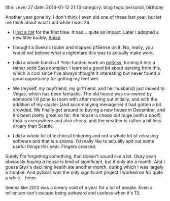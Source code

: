 title: Level 27
date: 2014-01-12 21:13
category: blog
tags: personal, birthday

Another year gone by.  I don't think I even did one of these last year, but let me think about what I did while I was 26.

* I [lost a cat](/blog/2013/04/30/goodbye-styx/) for the first time.  It had...  quite an impact.  Later I adopted a new little buddy, [Anise](http://lexyeevee.tumblr.com/post/68035288334/anise-up-to-no-good-taken-with-nexus-5-camera-if).

* I bought a Soekris router and slapped pfSense on it.  No, really, you would not believe what a nightmare this was to actually make work.

* I did a whole bunch of Yelp-funded work on [pyScss](https://github.com/Kronuz/pyScss), turning it into a rather solid Sass compiler.  I learned a good bit about parsing from this, which is cool since I've always thought it interesting but never found a good opportunity for getting my feet wet.

* We (myself, my boyfriend, my girlfriend, and her husband) just moved to Vegas, which has been fantastic.  The old house was co-owned by someone I'd gone to room with after moving out initially, and with the addition of my cluster (and accomanying menagerie) it had gotten a bit crowded.  We finally got around to buying a new house in December, and it's been pretty great so far; the house is cheap but huge (with a _pool_!), food is everywhere and also cheap, and the weather is rather a bit less dreary than Seattle.

* I did a _whole lot_ of technical tinkering and not a whole lot of releasing software and that is a shame.  I'd really like to actually spit out some useful things this year.  Fingers crossed.

Surely I'm forgetting something; that doesn't sound like a lot.  Okay yeah obviously _buying a house_ is kind of significant, but it only ate a month.  And I guess Styx's declining health ate another month, during which I was largely a zombie.  And pyScss was the only significant project I worked on for quite a while...  hmm.

Seems like 2013 was a dreary void of a year for a lot of people.  Even a millenium can't escape being awkward and useless when it's 13.
